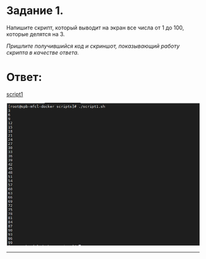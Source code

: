 # Задание 1.
Напишите скрипт, который выводит на экран все числа от 1 до 100, которые делятся на 3.

*Пришлите получившийся код и скриншот, показывающий работу скрипта в качестве ответа.*  

# Ответ:  

[script1](script1.sh)  

![pic1](1.PNG)

---